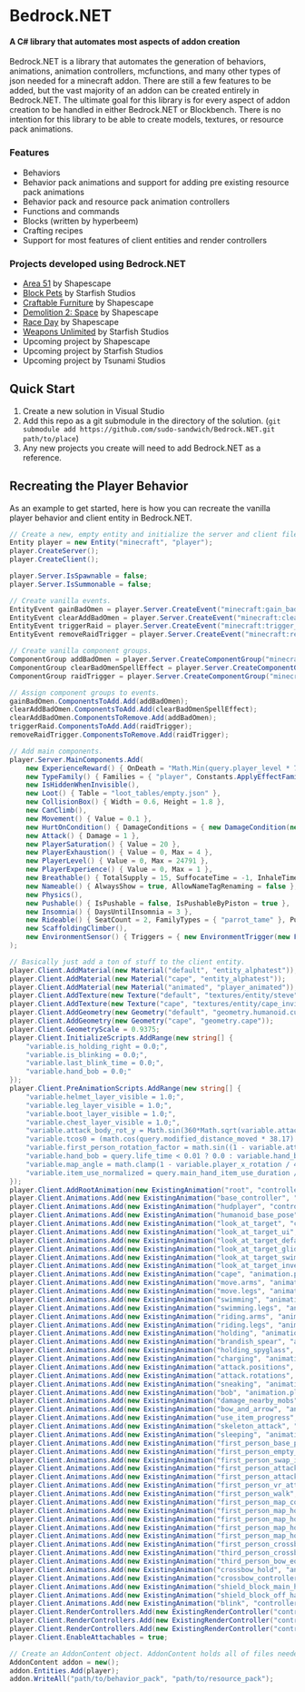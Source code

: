 # Bedrock.NET

#### A C# library that automates most aspects of addon creation

Bedrock.NET is a library that automates the generation of behaviors, animations, animation controllers, mcfunctions, and many other types of json needed for a minecraft addon. There are still a few features to be added, but the vast majority of an addon can be created entirely in Bedrock.NET. The ultimate goal for this library is for every aspect of addon creation to be handled in either Bedrock.NET or Blockbench. There is no intention for this library to be able to create models, textures, or resource pack animations.

### Features

* Behaviors
* Behavior pack animations and support for adding pre existing resource pack animations
* Behavior pack and resource pack animation controllers
* Functions and commands
* Blocks (written by hyperbeem)
* Crafting recipes
* Support for most features of client entities and render controllers

### Projects developed using Bedrock.NET

* [Area 51](https://www.minecraft.net/en-us/pdp?id=7c9e20e6-0727-4a9e-af69-e6a45dd750b5) by Shapescape
* [Block Pets](https://www.minecraft.net/en-us/pdp?id=ba40b96b-c88f-48b4-9305-1a1f0793de0f) by Starfish Studios
* [Craftable Furniture](https://www.minecraft.net/en-us/pdp?id=11007ba6-5170-4650-a191-ac1747d203ae) by Shapescape
* [Demolition 2: Space](https://www.minecraft.net/en-us/pdp?id=2c3b8df9-de5c-4fe9-9c8c-8c54699231c5) by Shapescape
* [Race Day](https://www.minecraft.net/en-us/pdp?id=b6097693-e9e4-4df2-a5e1-c9d9d40f1ba0) by Shapescape
* [Weapons Unlimited](https://www.minecraft.net/en-us/pdp?id=a0fec85a-3949-49c5-9045-336de22756e4) by Starfish Studios
* Upcoming project by Shapescape
* Upcoming project by Starfish Studios
* Upcoming project by Tsunami Studios

## Quick Start

1. Create a new solution in Visual Studio
2. Add this repo as a git submodule in the directory of the solution. (`git submodule add https://github.com/sudo-sandwich/Bedrock.NET.git path/to/place`)
3. Any new projects you create will need to add Bedrock.NET as a reference.

## Recreating the Player Behavior

As an example to get started, here is how you can recreate the vanilla player behavior and client entity in Bedrock.NET.

```csharp
// Create a new, empty entity and initialize the server and client files
Entity player = new Entity("minecraft", "player");
player.CreateServer();
player.CreateClient();

player.Server.IsSpawnable = false;
player.Server.IsSummonable = false;

// Create vanilla events.
EntityEvent gainBadOmen = player.Server.CreateEvent("minecraft:gain_bad_omen");
EntityEvent clearAddBadOmen = player.Server.CreateEvent("minecraft:clear_add_bad_omen");
EntityEvent triggerRaid = player.Server.CreateEvent("minecraft:trigger_raid");
EntityEvent removeRaidTrigger = player.Server.CreateEvent("minecraft:remove_raid_trigger");

// Create vanilla component groups.
ComponentGroup addBadOmen = player.Server.CreateComponentGroup("minecraft:add_bad_omen", new SpellEffects() { AddEffects = { new SpellEffectsAdd() { Effect = "bad_omen", Duration = 6000, DisplayOnScreenAnimation = true } } }, new Timer() { Time = 0, Looping = false, TimeDownEvent = clearAddBadOmen });
ComponentGroup clearBadOmenSpellEffect = player.Server.CreateComponentGroup("minecraft:clear_bad_omen_spell_effect", new SpellEffects());
ComponentGroup raidTrigger = player.Server.CreateComponentGroup("minecraft:raid_trigger", new RaidTrigger() { Event = removeRaidTrigger, Target = "self" });

// Assign component groups to events.
gainBadOmen.ComponentsToAdd.Add(addBadOmen);
clearAddBadOmen.ComponentsToAdd.Add(clearBadOmenSpellEffect);
clearAddBadOmen.ComponentsToRemove.Add(addBadOmen);
triggerRaid.ComponentsToAdd.Add(raidTrigger);
removeRaidTrigger.ComponentsToRemove.Add(raidTrigger);

// Add main components.
player.Server.MainComponents.Add(
	new ExperienceReward() { OnDeath = "Math.Min(query.player_level * 7, 100)" },
	new TypeFamily() { Families = { "player", Constants.ApplyEffectFamily } },
	new IsHiddenWhenInvisible(),
	new Loot() { Table = "loot_tables/empty.json" },
	new CollisionBox() { Width = 0.6, Height = 1.8 },
	new CanClimb(),
	new Movement() { Value = 0.1 },
	new HurtOnCondition() { DamageConditions = { new DamageCondition(new FilterGroup(Group.AllOf, new InLava(Subject.Self, Test.Equal, true)), "lava", 4) } },
	new Attack() { Damage = 1 },
	new PlayerSaturation() { Value = 20 },
	new PlayerExhaustion() { Value = 0, Max = 4 },
	new PlayerLevel() { Value = 0, Max = 24791 },
	new PlayerExperience() { Value = 0, Max = 1 },
	new Breathable() { TotalSupply = 15, SuffocateTime = -1, InhaleTime = 3.75, GeneratesBubbles = false },
	new Nameable() { AlwaysShow = true, AllowNameTagRenaming = false },
	new Physics(),
	new Pushable() { IsPushable = false, IsPushableByPiston = true },
	new Insomnia() { DaysUntilInsomnia = 3 },
	new Rideable() { SeatCount = 2, FamilyTypes = { "parrot_tame" }, PullInEntities = true, Seats = { new RideableSeat(0.4, -0.2, -0.1) { MinRiderCount = 0, MaxRiderCount = 0, LockRiderRotation = 0 }, new RideableSeat(-0.4, -0.2, -0.1) { MinRiderCount = 1, MaxRiderCount = 2, LockRiderRotation = 0 } } },
	new ScaffoldingClimber(),
	new EnvironmentSensor() { Triggers = { new EnvironmentTrigger(new FilterGroup(Group.AllOf, new HasMobEffect(Subject.Self, Test.Equal, "bad_omen"), new IsInVillage(Subject.Self, Test.Equal, true)), triggerRaid.Name) } }
);

// Basically just add a ton of stuff to the client entity.
player.Client.AddMaterial(new Material("default", "entity_alphatest"));
player.Client.AddMaterial(new Material("cape", "entity_alphatest"));
player.Client.AddMaterial(new Material("animated", "player_animated"));
player.Client.AddTexture(new Texture("default", "textures/entity/steve"));
player.Client.AddTexture(new Texture("cape", "textures/entity/cape_invisible"));
player.Client.AddGeometry(new Geometry("default", "geometry.humanoid.custom"));
player.Client.AddGeometry(new Geometry("cape", "geometry.cape"));
player.Client.GeometryScale = 0.9375;
player.Client.InitializeScripts.AddRange(new string[] {
	"variable.is_holding_right = 0.0;",
	"variable.is_blinking = 0.0;",
	"variable.last_blink_time = 0.0;",
	"variable.hand_bob = 0.0;"
});
player.Client.PreAnimationScripts.AddRange(new string[] {
	"variable.helmet_layer_visible = 1.0;",
	"variable.leg_layer_visible = 1.0;",
	"variable.boot_layer_visible = 1.0;",
	"variable.chest_layer_visible = 1.0;",
	"variable.attack_body_rot_y = Math.sin(360*Math.sqrt(variable.attack_time)) * 5.0;",
	"variable.tcos0 = (math.cos(query.modified_distance_moved * 38.17) * query.modified_move_speed / variable.gliding_speed_value) * 57.3;",
	"variable.first_person_rotation_factor = math.sin((1 - variable.attack_time) * 180.0);",
	"variable.hand_bob = query.life_time < 0.01 ? 0.0 : variable.hand_bob + ((query.is_on_ground && query.is_alive ? math.clamp(math.sqrt(math.pow(query.position_delta(0), 2.0) + math.pow(query.position_delta(2), 2.0)), 0.0, 0.1) : 0.0) - variable.hand_bob) * 0.02;",
	"variable.map_angle = math.clamp(1 - variable.player_x_rotation / 45.1, 0.0, 1.0);",
	"variable.item_use_normalized = query.main_hand_item_use_duration / query.main_hand_item_max_duration;"
});
player.Client.AddRootAnimation(new ExistingAnimation("root", "controller.animation.player.root"));
player.Client.Animations.Add(new ExistingAnimation("base_controller", "controller.animation.player.base"));
player.Client.Animations.Add(new ExistingAnimation("hudplayer", "controller.animation.player.hudplayer"));
player.Client.Animations.Add(new ExistingAnimation("humanoid_base_pose", "animation.humanoid.base_pose"));
player.Client.Animations.Add(new ExistingAnimation("look_at_target", "controller.animation.humanoid.look_at_target"));
player.Client.Animations.Add(new ExistingAnimation("look_at_target_ui", "animation.player.look_at_target.ui"));
player.Client.Animations.Add(new ExistingAnimation("look_at_target_default", "animation.humanoid.look_at_target.default"));
player.Client.Animations.Add(new ExistingAnimation("look_at_target_gliding", "animation.humanoid.look_at_target.gliding"));
player.Client.Animations.Add(new ExistingAnimation("look_at_target_swimming", "animation.humanoid.look_at_target.swimming"));
player.Client.Animations.Add(new ExistingAnimation("look_at_target_inverted", "animation.player.look_at_target.inverted"));
player.Client.Animations.Add(new ExistingAnimation("cape", "animation.player.cape"));
player.Client.Animations.Add(new ExistingAnimation("move.arms", "animation.player.move.arms"));
player.Client.Animations.Add(new ExistingAnimation("move.legs", "animation.player.move.legs"));
player.Client.Animations.Add(new ExistingAnimation("swimming", "animation.player.swim"));
player.Client.Animations.Add(new ExistingAnimation("swimming.legs", "animation.player.swim.legs"));
player.Client.Animations.Add(new ExistingAnimation("riding.arms", "animation.player.riding.arms"));
player.Client.Animations.Add(new ExistingAnimation("riding.legs", "animation.player.riding.legs"));
player.Client.Animations.Add(new ExistingAnimation("holding", "animation.player.holding"));
player.Client.Animations.Add(new ExistingAnimation("brandish_spear", "animation.humanoid.brandish_spear"));
player.Client.Animations.Add(new ExistingAnimation("holding_spyglass", "animation.humanoid.holding_spyglass"));
player.Client.Animations.Add(new ExistingAnimation("charging", "animation.humanoid.charging"));
player.Client.Animations.Add(new ExistingAnimation("attack.positions", "animation.player.attack.positions"));
player.Client.Animations.Add(new ExistingAnimation("attack.rotations", "animation.player.attack.rotations"));
player.Client.Animations.Add(new ExistingAnimation("sneaking", "animation.player.sneaking"));
player.Client.Animations.Add(new ExistingAnimation("bob", "animation.player.bob"));
player.Client.Animations.Add(new ExistingAnimation("damage_nearby_mobs", "animation.humanoid.damage_nearby_mobs"));
player.Client.Animations.Add(new ExistingAnimation("bow_and_arrow", "animation.humanoid.bow_and_arrow"));
player.Client.Animations.Add(new ExistingAnimation("use_item_progress", "animation.humanoid.use_item_progress"));
player.Client.Animations.Add(new ExistingAnimation("skeleton_attack", "animation.skeleton.attack"));
player.Client.Animations.Add(new ExistingAnimation("sleeping", "animation.player.sleeping"));
player.Client.Animations.Add(new ExistingAnimation("first_person_base_pose", "animation.player.first_person.base_pose"));
player.Client.Animations.Add(new ExistingAnimation("first_person_empty_hand", "animation.player.first_person.empty_hand"));
player.Client.Animations.Add(new ExistingAnimation("first_person_swap_item", "animation.player.first_person.swap_item"));
player.Client.Animations.Add(new ExistingAnimation("first_person_attack_controller", "controller.animation.player.first_person_attack"));
player.Client.Animations.Add(new ExistingAnimation("first_person_attack_rotation", "animation.player.first_person.attack_rotation"));
player.Client.Animations.Add(new ExistingAnimation("first_person_vr_attack_rotation", "animation.player.first_person.vr_attack_rotation"));
player.Client.Animations.Add(new ExistingAnimation("first_person_walk", "animation.player.first_person.walk"));
player.Client.Animations.Add(new ExistingAnimation("first_person_map_controller", "controller.animation.player.first_person_map"));
player.Client.Animations.Add(new ExistingAnimation("first_person_map_hold", "animation.player.first_person.map_hold"));
player.Client.Animations.Add(new ExistingAnimation("first_person_map_hold_attack", "animation.player.first_person.map_hold_attack"));
player.Client.Animations.Add(new ExistingAnimation("first_person_map_hold_off_hand", "animation.player.first_person.map_hold_off_hand"));
player.Client.Animations.Add(new ExistingAnimation("first_person_map_hold_main_hand", "animation.player.first_person.map_hold_main_hand"));
player.Client.Animations.Add(new ExistingAnimation("first_person_crossbow_equipped", "animation.player.first_person.crossbow_equipped"));
player.Client.Animations.Add(new ExistingAnimation("third_person_crossbow_equipped", "animation.player.crossbow_equipped"));
player.Client.Animations.Add(new ExistingAnimation("third_person_bow_equipped", "animation.player.bow_equipped"));
player.Client.Animations.Add(new ExistingAnimation("crossbow_hold", "animation.player.crossbow_hold"));
player.Client.Animations.Add(new ExistingAnimation("crossbow_controller", "controller.animation.player.crossbow"));
player.Client.Animations.Add(new ExistingAnimation("shield_block_main_hand", "animation.player.shield_block_main_hand"));
player.Client.Animations.Add(new ExistingAnimation("shield_block_off_hand", "animation.player.shield_block_off_hand"));
player.Client.Animations.Add(new ExistingAnimation("blink", "controller.animation.persona.blink"));
player.Client.RenderControllers.Add(new ExistingRenderController("controller.render.player.first_person"), "variable.is_first_person");
player.Client.RenderControllers.Add(new ExistingRenderController("controller.render.player.third_person"), "!variable.is_first_person && !variable.map_face_icon");
player.Client.RenderControllers.Add(new ExistingRenderController("controller.render.player.map"), "variable.map_face_icon");
player.Client.EnableAttachables = true;

// Create an AddonContent object. AddonContent holds all of files needed for your addon such as behaviors, animations, animation controllers, render controllers, etc..
AddonContent addon = new();
addon.Entities.Add(player);
addon.WriteAll("path/to/behavior_pack", "path/to/resource_pack");
```
